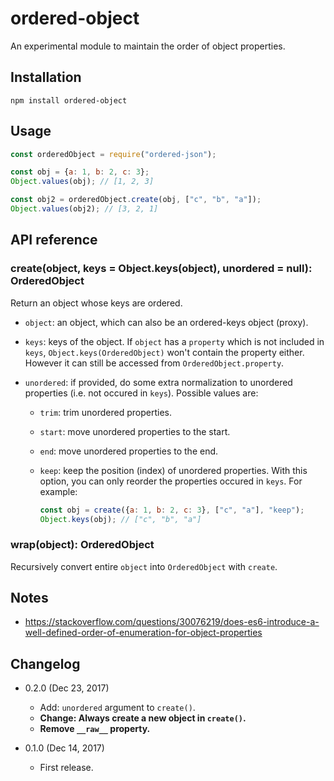 ordered-object
==============

An experimental module to maintain the order of object properties.

Installation
------------

```
npm install ordered-object
```

Usage
-----

```js
const orderedObject = require("ordered-json");

const obj = {a: 1, b: 2, c: 3};
Object.values(obj); // [1, 2, 3]

const obj2 = orderedObject.create(obj, ["c", "b", "a"]);
Object.values(obj2); // [3, 2, 1]
```

API reference
-------------

### create(object, keys = Object.keys(object), unordered = null): OrderedObject

Return an object whose keys are ordered.

* `object`: an object, which can also be an ordered-keys object (proxy).
* `keys`: keys of the object. If `object` has a `property` which is not included in `keys`, `Object.keys(OrderedObject)` won't contain the property either. However it can still be accessed from `OrderedObject.property`.

* `unordered`: if provided, do some extra normalization to unordered properties (i.e. not occured in `keys`). Possible values are:

  - `trim`: trim unordered properties.
  - `start`: move unordered properties to the start.
  - `end`: move unordered properties to the end.
  
  - `keep`: keep the position (index) of unordered properties. With this option, you can only reorder the properties occured in `keys`. For example:
    
    ```js
    const obj = create({a: 1, b: 2, c: 3}, ["c", "a"], "keep");
    Object.keys(obj); // ["c", "b", "a"]
    ```

### wrap(object): OrderedObject

Recursively convert entire `object` into `OrderedObject` with `create`.

Notes
-----

* https://stackoverflow.com/questions/30076219/does-es6-introduce-a-well-defined-order-of-enumeration-for-object-properties

Changelog
---------

* 0.2.0 (Dec 23, 2017)

  - Add: `unordered` argument to `create()`.
  - **Change: Always create a new object in `create()`.**
  - **Remove `__raw__` property.**

* 0.1.0 (Dec 14, 2017)

  - First release.
